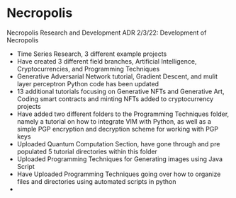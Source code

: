 # Necropolis
Necropolis Research and Development ADR
2/3/22: Development of Necropolis
  + Time Series Research, 3 different example projects
  + Have created 3 different field branches, Artificial Intelligence, Cryptocurrencies, and Programming Techniques
  + Generative Adversarial Network tutorial, Gradient Descent, and mulit layer perceptron Python code has been updated
  + 13 additional tutorials focusing on Generative NFTs and Generative Art, Coding smart contracts and minting NFTs added to cryptocurrency projects
  + Have added two different folders to the Programming Techniques folder, namely a tutorial on how to integrate VIM with Python, as well as a simple PGP encryption and decryption scheme for working with PGP keys
  + Uploaded Quantum Computation Section, have gone through and pre populated 5 tutorial directories within this folder
  + Uploaded Programming Techniques for Generating images using Java Script
  + Have Uploaded Programming Techniques going over how to organize files and directories using automated scripts in python
  + 
